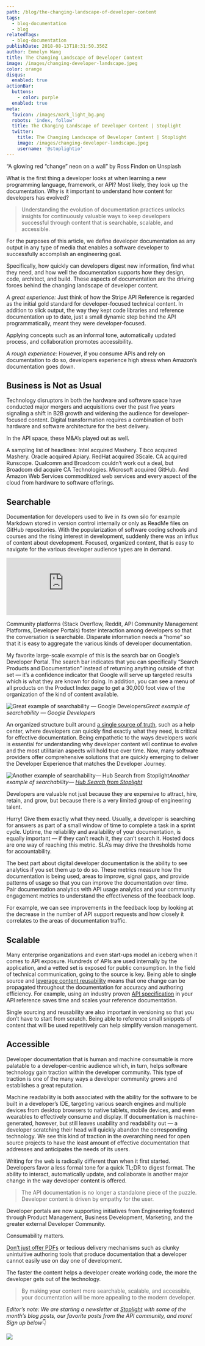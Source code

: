 ```yaml
---
path: /blog/the-changing-landscape-of-developer-content
tags:
  - blog-documentation
  - blog
relatedTags:
  - blog-documentation
publishDate: 2018-08-13T18:31:50.356Z
author: Emmelyn Wang
title: The Changing Landscape of Developer Content
image: /images/changing-developer-landscape.jpeg
color: orange
disqus:
  enabled: true
actionBar:
  buttons:
    - color: purple
  enabled: true
meta:
  favicon: /images/mark_light_bg.png
  robots: 'index, follow'
  title: The Changing Landscape of Developer Content | Stoplight
  twitter:
    title: The Changing Landscape of Developer Content | Stoplight
    image: /images/changing-developer-landscape.jpeg
    username: '@stoplightio'
---
```

“A glowing red “change” neon on a wall” by Ross Findon on Unsplash

What is the first thing a developer looks at when learning a new programming language, framework, or API? Most likely, they look up the documentation. Why is it important to understand how content for developers has evolved?
> Understanding the evolution of documentation practices unlocks insights for continuously valuable ways to keep developers successful through content that is searchable, scalable, and accessible.

For the purposes of this article, we define developer documentation as any output in any type of media that enables a software developer to successfully accomplish an engineering goal.

Specifically, how quickly can developers digest new information, find what they need, and how well the documentation supports how they design, code, architect, and build. These aspects of documentation are the driving forces behind the changing landscape of developer content.

*A great experience:* Just think of how the Stripe API Reference is regarded as the initial gold standard for developer-focused technical content. In addition to slick output, the way they kept code libraries and reference documentation up to date, just a small dynamic step behind the API programmatically, meant they were developer-focused.

Applying concepts such as an informal tone, automatically updated process, and collaboration promotes accessibility.

*A rough experience:* However, if you consume APIs and rely on documentation to do so, developers experience high stress when Amazon’s documentation goes down.

## **Business is Not as Usual**

Technology disruptors in both the hardware and software space have conducted major mergers and acquisitions over the past five years signaling a shift in B2B growth and widening the audience for developer-focused content. Digital transformation requires a combination of both hardware and software architecture for the best delivery.

In the API space, these M&A’s played out as well.

A sampling list of headlines: Intel acquired Mashery. Tibco acquired Mashery. Oracle acquired Apiary. RedHat acquired 3Scale. CA acquired Runscope. Qualcomm and Broadcom couldn’t work out a deal, but Broadcom did acquire CA Technologies. Microsoft acquired GitHub. And Amazon Web Services commoditized web services and every aspect of the cloud from hardware to software offerings.

## **Searchable**

Documentation for developers used to live in its own silo for example Markdown stored in version control internally or only as ReadMe files on GitHub repositories. With the popularization of software coding schools and courses and the rising interest in development, suddenly there was an influx of content about development. Focused, organized content, that is easy to navigate for the various developer audience types are in demand.

<iframe src="https://medium.com/media/9bdc231ec0112be17ab0ae171b5eef3b" frameborder=0></iframe>

Community platforms (Stack Overflow, Reddit, API Community Management Platforms, Developer Portals) foster interaction among developers so that the conversation is searchable. Disparate information needs a “home” so that it is easy to aggregate the various kinds of developer documentation.

My favorite large-scale example of this is the search bar on Google’s Developer Portal. The search bar indicates that you can specifically “Search Products and Documentation” instead of returning anything outside of that set — it’s a confidence indicator that Google will serve up targeted results which is what they are known for doing. In addition, you can see a menu of all products on the Product Index page to get a 30,000 foot view of the organization of the kind of content available.

![Great example of searchability — Google Developers](https://cdn-images-1.medium.com/max/2000/0*YHxQsq8ijOJe4Kig)*Great example of searchability — Google Developers*

An organized structure built around [a single source of truth](https://docs.stoplight.io/modeling/introduction#how-does-it-fit-into-stoplight), such as a help center, where developers can quickly find exactly what they need, is critical for effective documentation. Being empathetic to the ways developers work is essential for understanding why developer content will continue to evolve and the most utilitarian aspects will hold true over time. Now, many software providers offer comprehensive solutions that are quickly emerging to deliver the Developer Experience that matches the Developer Journey.

![Another example of searchability— [Hub Search from Stoplight](https://docs.stoplight.io/documentation/introduction)](https://cdn-images-1.medium.com/max/3200/0*wUqjRW_h9beI_knx)*Another example of searchability— [Hub Search from Stoplight](https://docs.stoplight.io/documentation/introduction)*

Developers are valuable not just because they are expensive to attract, hire, retain, and grow, but because there is a very limited group of engineering talent.

Hurry! Give them exactly what they need. Usually, a developer is searching for answers as part of a small window of time to complete a task in a sprint cycle. Uptime, the reliability and availability of your documentation, is equally important — if they can’t reach it, they can’t search it. Hosted docs are one way of reaching this metric. SLA’s may drive the thresholds home for accountability.

The best part about digital developer documentation is the ability to see analytics if you set them up to do so. These metrics measure how the documentation is being used, areas to improve, signal gaps, and provide patterns of usage so that you can improve the documentation over time. Pair documentation analytics with API usage analytics and your community engagement metrics to understand the effectiveness of the feedback loop.

For example, we can see improvements in the feedback loop by looking at the decrease in the number of API support requests and how closely it correlates to the areas of documentation traffic.

## **Scalable**

Many enterprise organizations and even start-ups model an iceberg when it comes to API exposure. Hundreds of APIs are used internally by the application, and a vetted set is exposed for public consumption. In the field of technical communication, going to the source is key. Being able to single source and [leverage content reusability](https://docs.stoplight.io/documentation/referencing-other-data-sources) means that one change can be propagated throughout the documentation for accuracy and authoring efficiency. For example, using an industry proven [API specification](https://docs.stoplight.io/platform/what-is-stoplight) in your API reference saves time and scales your reference documentation.

Single sourcing and reusability are also important in versioning so that you don’t have to start from scratch. Being able to reference small snippets of content that will be used repetitively can help simplify version management.

## **Accessible**

Developer documentation that is human and machine consumable is more palatable to a developer-centric audience which, in turn, helps software technology gain traction within the developer community. This type of traction is one of the many ways a developer community grows and establishes a great reputation.

Machine readability is both associated with the ability for the software to be built in a developer’s IDE, targeting various search engines and multiple devices from desktop browsers to native tablets, mobile devices, and even wearables to effectively consume and display. If documentation is machine-generated, however, but still leaves usability and readability out — a developer scratching their head will quickly abandon the corresponding technology. We see this kind of traction in the overarching need for open source projects to have the least amount of effective documentation that addresses and anticipates the needs of its users.

Writing for the web is radically different than when it first started. Developers favor a less formal tone for a quick TL;DR to digest format. The ability to interact, automatically update, and collaborate is another major change in the way developer content is offered.
> The API documentation is no longer a standalone piece of the puzzle. Developer content is driven by empathy for the user.

Developer portals are now supporting initiatives from Engineering fostered through Product Management, Business Development, Marketing, and the greater external Developer Community.

Consumability matters.

[Don’t just offer PDFs](https://apievangelist.com/2018/08/13/it-isnt-just-because-you-have-pdf-api-docs-it-is-that-it-demonstrates-you-do-not-use-other-apis/) or tedious delivery mechanisms such as clunky unintuitive authoring tools that produce documentation that a developer cannot easily use on day one of development.

The faster the content helps a developer create working code, the more the developer gets out of the technology.
> By making your content more searchable, scalable, and accessible, your documentation will be more appealing to the modern developer.

*Editor’s note: We are starting a newsletter at [Stoplight](https://stoplight.io/) with some of the month’s blog posts, our favorite posts from the API community, and more! Sign up below*👇

![](https://cdn-images-1.medium.com/max/2436/1*tXurrlLg5pgXl8KpgKc4oQ.png)
